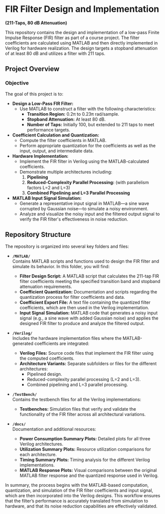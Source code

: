 # FIR Filter Design and Implementation  
**(211-Taps, 80 dB Attenuation)**

This repository contains the design and implementation of a low-pass Finite Impulse Response (FIR) filter as part of a course project. The filter coefficients are calculated using MATLAB and then directly implemented in Verilog for hardware realization. The design targets a stopband attenuation of at least 80 dB and utilizes a filter with 211 taps.

## Project Overview

### Objective
The goal of this project is to:
- **Design a Low-Pass FIR Filter:** 
  - Use MATLAB to construct a filter with the following characteristics:
    - **Transition Region:** 0.2π to 0.23π rad/sample.
    - **Stopband Attenuation:** At least 80 dB.
    - **Number of Taps:** Initially 100, but extended to 211 taps to meet performance targets.
- **Coefficient Calculation and Quantization:**  
  - Compute the filter coefficients in MATLAB.
  - Perform appropriate quantization for the coefficients as well as the input, output, and intermediate data.
- **Hardware Implementation:**  
  - Implement the FIR filter in Verilog using the MATLAB-calculated coefficients.
  - Demonstrate multiple architectures including:
    1. **Pipelining**
    2. **Reduced-Complexity Parallel Processing:** (with parallelism factors L=2 and L=3)
    3. **Combined Pipelining and L=3 Parallel Processing**
- **MATLAB Input Signal Simulation:**
  - Generate a representative input signal in MATLAB—a sine wave corrupted by Gaussian noise—to simulate a noisy environment.
  - Analyze and visualize the noisy input and the filtered output signal to verify the FIR filter's effectiveness in noise reduction.

## Repository Structure

The repository is organized into several key folders and files:

- **`/MATLAB/`**  
  Contains MATLAB scripts and functions used to design the FIR filter and simulate its behavior. In this folder, you will find:
  - **Filter Design Script:** A MATLAB script that calculates the 211-tap FIR filter coefficients meeting the specified transition band and stopband attenuation requirements.
  - **Coefficient Quantization:** Documentation and scripts regarding the quantization process for filter coefficients and data.
  - **Coefficient Export File:** A text file containing the quantized filter coefficients, which are then used in the Verilog implementation.
  - **Input Signal Simulation:** MATLAB code that generates a noisy input signal (e.g., a sine wave with added Gaussian noise) and applies the designed FIR filter to produce and analyze the filtered output.

- **`/Verilog/`**  
  Includes the hardware implementation files where the MATLAB-generated coefficients are integrated:
  - **Verilog Files:** Source code files that implement the FIR filter using the computed coefficients.
  - **Architecture Variants:** Separate subfolders or files for the different architectures:
    - Pipelined design.
    - Reduced-complexity parallel processing (L=2 and L=3).
    - Combined pipelining and L=3 parallel processing.

- **`/TestBench/`**  
  Contains the testbench files for all the Verilog implementations:
  - **Testbenches:** Simulation files that verify and validate the functionality of the FIR filter across all architectural variations.

- **`/docs/`**  
  Documentation and additional resources:
  - **Power Consumption Summary Plots:** Detailed plots for all three Verilog architectures.
  - **Utilization Summary Plots:** Resource utilization comparisons for each architecture.
  - **Timing Summary Plots:** Timing analysis for the different Verilog implementations.
  - **MATLAB Response Plots:** Visual comparisons between the original MATLAB filter response and the quantized response used in Verilog.

In summary, the process begins with the MATLAB-based computation, quantization, and simulation of the FIR filter coefficients and input signal, which are then incorporated into the Verilog designs. This workflow ensures that the filter’s performance is accurately translated from simulation to hardware, and that its noise reduction capabilities are effectively validated.
